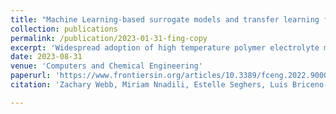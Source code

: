 ```yaml
---
title: "Machine Learning-based surrogate models and transfer learning for derivative free optimization of HT-PEM fuel cells"
collection: publications
permalink: /publication/2023-01-31-fing-copy
excerpt: 'Widespread adoption of high temperature polymer electrolyte membrane electrochemical systems, such as fuel cells (HT PEMFCs), requires models and computational tools for accurate optimization and guiding new materials for enhancing performance and durability. In this contribution, knowledge based modelling and data driven modelling are combined using Few Shot Learning and implementing an Automated Machine Learning Framework for the generation of Machine Learning based surrogate models. Applicability of the resulting model for derivative free optimization is demonstrated. Additionally, a way of considering extrapolation in the optimization task is presented. Results show that although extrapolation is needed to achieve better solutions during optimization, it can monitored and managed. Tuning the electrode ionomer binder's properties, such as ionic conductivity, in the fuel cell represents a promising pathway for improving HT PEMFC performance.'
date: 2023-08-31
venue: 'Computers and Chemical Engineering'
paperurl: 'https://www.frontiersin.org/articles/10.3389/fceng.2022.900083/full'
citation: 'Zachary Webb, Miriam Nnadili, Estelle Seghers, Luis Briceno-Mena, José Romagnoli (2022). Optimization of Multi-Modal Classification for Process Monitoring. Frontiers in Chemical Engineering, 4, 2673-2718'

---
```

